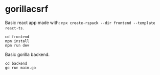 # gorillacsrf


Basic react app made with: `npx create-rspack --dir frontend --template react-ts`.

```
cd frontend
npm install
npm run dev
```


Basic gorilla backend.
```
cd backend
go run main.go
```

